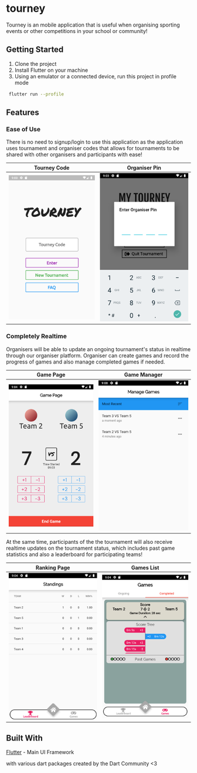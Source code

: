 # tourney

Tourney is an mobile application that is useful when organising sporting events or other competitions in your school or community!

## Getting Started

1. Clone the project
2. Install Flutter on your machine
3. Using an emulator or a connected device, run this project in profile mode
```bash
 flutter run --profile
 ```

## Features

### Ease of Use
There is no need to signup/login to use this application as the application uses tournament and organiser codes that allows for tournaments to be shared with other organisers and participants with ease!

| Tourney Code | Organiser Pin |
|-----|-----|
| ![Tourney Code](assets/screenshots/landing_page.png) | ![Organiser Pin](assets/screenshots/pin_input.png) |

### Completely Realtime
Organisers will be able to update an ongoing tournament's status in realtime through our organiser platform. Organiser can create games and record the progress of games and also manage completed games if needed.

| Game Page | Game Manager |
|-----|-----|
| ![Game Page](assets/screenshots/game_page.png) | ![Game Manager](assets/screenshots/game_manager.png) |


At the same time, participants of the the tournament will also receive realtime updates on the tournament status, which includes past game statistics and also a leaderboard for participating teams!

| Ranking Page | Games List |
|-----|-----|
| ![Ranking Page](assets/screenshots/ranking_page.png) | ![Game List](assets/screenshots/game_list.png) |

## Built With

[Flutter](https://flutter.dev/) - Main UI Framework

with various dart packages created by the Dart Community <3